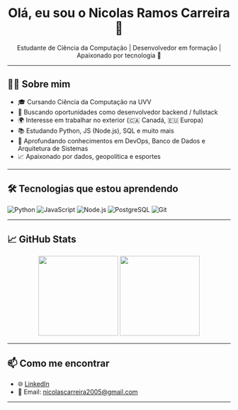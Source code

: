 <h1 align="center">Olá, eu sou o Nicolas Ramos Carreira 👋</h1>

<p align="center">
  Estudante de Ciência da Computação | Desenvolvedor em formação | Apaixonado por tecnologia 🚀
</p>

---

## 👨‍💻 Sobre mim
- 🎓 Cursando Ciência da Computação na UVV
- 💼 Buscando oportunidades como desenvolvedor backend / fullstack
- 🌍 Interesse em trabalhar no exterior (🇨🇦 Canadá, 🇪🇺 Europa)
- 📚 Estudando Python, JS (Node.js), SQL e muito mais
- 🧠 Aprofundando conhecimentos em DevOps, Banco de Dados e Arquitetura de Sistemas
- 📈 Apaixonado por dados, geopolítica e esportes

---

## 🛠️ Tecnologias que estou aprendendo
![Python](https://img.shields.io/badge/Python-3670A0?style=for-the-badge&logo=python&logoColor=white)
![JavaScript](https://img.shields.io/badge/JavaScript-F7DF1E?style=for-the-badge&logo=javascript&logoColor=black)
![Node.js](https://img.shields.io/badge/Node.js-339933?style=for-the-badge&logo=nodedotjs&logoColor=white)
![PostgreSQL](https://img.shields.io/badge/PostgreSQL-316192?style=for-the-badge&logo=postgresql&logoColor=white)
![Git](https://img.shields.io/badge/Git-F05032?style=for-the-badge&logo=git&logoColor=white)

---

## 📈 GitHub Stats

<p align="center">
  <img height="180em" src="https://github-readme-stats.vercel.app/api?username=nicolascarreira&show_icons=true&theme=dark&count_private=true"/>
  <img height="180em" src="https://github-readme-stats.vercel.app/api/top-langs/?username=nicolascarreira&layout=compact&langs_count=7&theme=dark"/>
</p>

---

## 📫 Como me encontrar
- 🌐 [LinkedIn](https://www.linkedin.com/in/nicolasrcarreira/)
- 💌 Email: nicolascarreira2005@gmail.com

---
